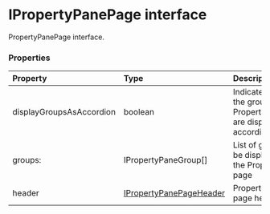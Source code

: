 # IPropertyPanePage interface

PropertyPanePage interface.



### Properties

| Property	   | Type	| Description|
|:-------------|:-------|:-----------|
|displayGroupsAsAccordion      | boolean | Indicates whether the groups on the PropertyPanePage are displayed as accordion or not |
|groups:      | IPropertyPaneGroup[] | List of groups to be displayed on the PropertyPane page |
|header      | [IPropertyPanePageHeader](IPropertyPanePageHeader.md) | PropertyPane page header |




